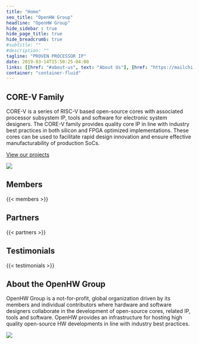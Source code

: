 ```yaml
---
title: "Home"
seo_title: "OpenHW Group"
headline: "OpenHW Group"
hide_sidebar : true
hide_page_title: true
hide_breadcrumb: true
#subtitle: ""
#description: ""
tagline: "PROVEN PROCESSOR IP"
date: 2019-03-14T15:50:25-04:00
links: [[href: "#about-us", text: "About Us"], [href: "https://mailchi.mp/77bbac3766fb/openhwgroup", text: "Join Our Mailing List"]]
container: "container-fluid"
---
```

<div id="core-v-family" class="row featured-section featured-core-v-family padding-top-30 padding-bottom-60">
  <div class="container">
    <div class="row">
      <div class="col-sm-12 col-md-12 col-md-offset-2">
        <h2 class="header-underline">CORE-V Family</h2>
        <p>CORE-V is a series of RISC-V based open-source cores with
          associated processor subsystem IP, tools and software for
          electronic system designers. The CORE-V family provides
          quality core IP in line with industry best practices in both
          silicon and FPGA optimized implementations. These cores can be
          used to facilitate rapid design innovation and ensure
          effective manufacturability of production SoCs.</p>
        <p><a class="btn btn-primary" href="/projects">View our projects</a></p>
      </div>
      <div class="col-sm-12 col-md-8 col-md-offset-2">
        <div class="core-v-circle margin-top-20">
          <img class="img-responsive" src="/images/core-v-portrait.png">
        </div>
      </div>
    </div>
  </div>
</div>

<!-- Sponsors and Partners -->
<div id="members-partners" class="featured-partners container text-center padding-top-30 padding-bottom-40">
  <h2 class="header-underline">Members</h2>
  {{< members >}}
  <h2 class="header-underline margin-top-60">Partners</h2>
  {{< partners >}}
</div>

<!-- Testimonials -->
<div id="testimonials" class="row featured-section featured-testimonials text-center padding-top-30 padding-bottom-40">
  <div class="container">
    <h2 class="header-underline">Testimonials</h2>
    {{< testimonials >}}
  </div>
</div>

<!-- About Us -->
<div id="about-us" class="featured-about-us container padding-top-30 padding-bottom-10">
  <div class="row">
    <div class="col-sm-16 col-sm-push-8">
      <h2 class="header-underline">About the OpenHW Group</h2>
      <p class="margin-bottom-40">OpenHW Group is a not-for-profit, global organization driven by its members and individual contributors where hardware and software designers collaborate in the development of open-source cores, related IP, tools and software. OpenHW provides an infrastructure for hosting high quality open-source HW developments in line with industry best practices.</p>
    </div>
    <div class="col-sm-8 col-sm-pull-16">
      <img class="img-responsive" src="/images/about-us.jpg">
    </div>
  </div>
</div>

